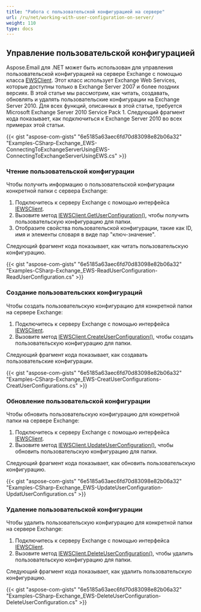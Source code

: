 ```yaml
---
title: "Работа с пользовательской конфигурацией на сервере"
url: /ru/net/working-with-user-configuration-on-server/
weight: 110
type: docs
---
```



## **Управление пользовательской конфигурацией**

Aspose.Email для .NET может быть использован для управления пользовательской конфигурацией на сервере Exchange с помощью класса [EWSClient](https://reference.aspose.com/email/net/aspose.email.clients.exchange.webservice/ewsclient/). Этот класс использует Exchange Web Services, которые доступны только в Exchange Server 2007 и более поздних версиях. В этой статье мы рассмотрим, как читать, создавать, обновлять и удалять пользовательские конфигурации на Exchange Server 2010. Для всех функций, описанных в этой статье, требуется Microsoft Exchange Server 2010 Service Pack 1. Следующий фрагмент кода показывает, как подключиться к Exchange Server 2010 во всех примерах этой статьи.

{{< gist "aspose-com-gists" "6e5185a63aec6fd70d83098e82b06a32" "Examples-CSharp-Exchange_EWS-ConnectingToExchangeServerUsingEWS-ConnectingToExchangeServerUsingEWS.cs" >}}

### **Чтение пользовательской конфигурации**

Чтобы получить информацию о пользовательской конфигурации конкретной папки с сервера Exchange:

1. Подключитесь к серверу Exchange с помощью интерфейса [IEWSClient](https://reference.aspose.com/email/net/aspose.email.clients.exchange.webservice/iewsclient/).
1. Вызовите метод [IEWSClient.GetUserConfiguration()](https://reference.aspose.com/email/net/aspose.email.clients.exchange.webservice/iewsclient/getuserconfiguration/#getuserconfiguration), чтобы получить пользовательскую конфигурацию для папки.
1. Отобразите свойства пользовательской конфигурации, такие как ID, имя и элементы словаря в виде пар "ключ-значение".

Следующий фрагмент кода показывает, как читать пользовательскую конфигурацию.

{{< gist "aspose-com-gists" "6e5185a63aec6fd70d83098e82b06a32" "Examples-CSharp-Exchange_EWS-ReadUserConfiguration-ReadUserConfiguration.cs" >}}

### **Создание пользовательских конфигураций**

Чтобы создать пользовательскую конфигурацию для конкретной папки на сервере Exchange:

1. Подключитесь к серверу Exchange с помощью интерфейса [IEWSClient](https://reference.aspose.com/email/net/aspose.email.clients.exchange.webservice/iewsclient/).
1. Вызовите метод [IEWSClient.CreateUserConfiguration()](https://reference.aspose.com/email/net/aspose.email.clients.exchange.webservice/iewsclient/createuserconfiguration/#createuserconfiguration), чтобы создать пользовательскую конфигурацию для папки.

Следующий фрагмент кода показывает, как создавать пользовательские конфигурации.

{{< gist "aspose-com-gists" "6e5185a63aec6fd70d83098e82b06a32" "Examples-CSharp-Exchange_EWS-CreatUserConfigurations-CreatUserConfigurations.cs" >}}

### **Обновление пользовательской конфигурации**

Чтобы обновить пользовательскую конфигурацию для конкретной папки на сервере Exchange:

1. Подключитесь к серверу Exchange с помощью интерфейса [IEWSClient](https://reference.aspose.com/email/net/aspose.email.clients.exchange.webservice/iewsclient/).
1. Вызовите метод [IEWSClient.UpdateUserConfiguration()](https://reference.aspose.com/email/net/aspose.email.clients.exchange.webservice/iewsclient/updateuserconfiguration/#updateuserconfiguration), чтобы обновить пользовательскую конфигурацию для папки.

Следующий фрагмент кода показывает, как обновить пользовательскую конфигурацию.

{{< gist "aspose-com-gists" "6e5185a63aec6fd70d83098e82b06a32" "Examples-CSharp-Exchange_EWS-UpdateUserConfiguration-UpdatUserConfiguration.cs" >}}

### **Удаление пользовательской конфигурации**

Чтобы удалить пользовательскую конфигурацию для конкретной папки на сервере Exchange:

1. Подключитесь к серверу Exchange с помощью интерфейса [IEWSClient](https://reference.aspose.com/email/net/aspose.email.clients.exchange.webservice/iewsclient/).
1. Вызовите метод [IEWSClient.DeleteUserConfiguration()](https://reference.aspose.com/email/net/aspose.email.clients.exchange.webservice/iewsclient/deleteuserconfiguration/#deleteuserconfiguration), чтобы удалить пользовательскую конфигурацию для папки.

Следующий фрагмент кода показывает, как удалить пользовательскую конфигурацию.

{{< gist "aspose-com-gists" "6e5185a63aec6fd70d83098e82b06a32" "Examples-CSharp-Exchange_EWS-DeleteUserConfiguration-DeleteUserConfiguration.cs" >}}
